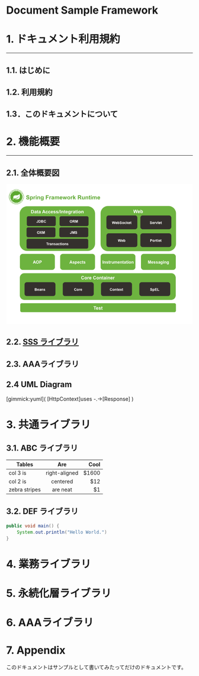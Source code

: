 # Document Sample Framework

# 1. ドキュメント利用規約
----
## 1.1. はじめに
## 1.2. 利用規約
## 1.3．このドキュメントについて


# 2. 機能概要
------
## 2.1. 全体概要図

![overview](image/overview.png)
## 2.2. [SSS ライブラリ](mdwiki.html#SSSlib.md)
## 2.3. AAAライブラリ
## 2.4 UML Diagram
[gimmick:yuml]( [HttpContext]uses -.->[Response] )

# 3. 共通ライブラリ
## 3.1. ABC ライブラリ

| Tables        | Are           | Cool  |
| ------------- |:-------------:| -----:|
| col 3 is      | right-aligned | $1600 |
| col 2 is      | centered      |   $12 |
| zebra stripes | are neat      |    $1 |

## 3.2. DEF ライブラリ

``` java
public void main() {
    System.out.println("Hello World.")
}
```

# 4. 業務ライブラリ
# 5. 永続化層ライブラリ
# 6. AAAライブラリ
# 7. Appendix

このドキュメントはサンプルとして書いてみたってだけのドキュメントです。
